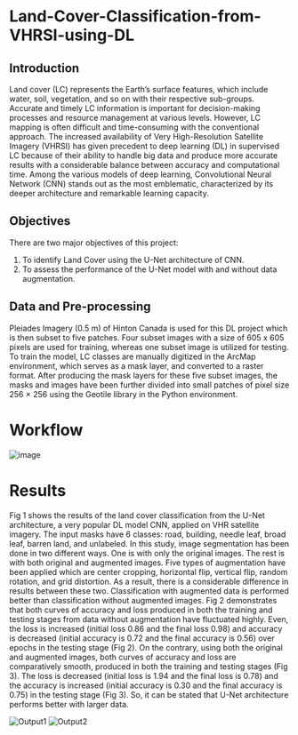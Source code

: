 # Land-Cover-Classification-from-VHRSI-using-DL
## Introduction
Land cover (LC) represents the Earth’s surface features, which include water, soil, vegetation, and so on with their respective sub-groups. Accurate and timely LC
information is important for decision-making processes and resource management at various levels. However, LC mapping is often difficult and time-consuming with
the conventional approach. The increased availability of Very High-Resolution Satellite Imagery (VHRSI) has given precedent to deep learning (DL) in
supervised LC because of their ability to handle big data and produce more accurate results with a considerable balance between accuracy and computational time.
Among the various models of deep learning, Convolutional Neural Network (CNN) stands out as the most emblematic, characterized by its deeper architecture and remarkable learning capacity.

## Objectives
There are two major objectives of this project:
1. To identify Land Cover using the U-Net architecture​ of CNN.
2. To assess the performance of the U-Net model with and without data augmentation.

## Data and Pre-processing
Pleiades Imagery (0.5 m) of Hinton Canada is used for this DL project which is then subset to five patches. Four subset images with a size of 605 x 605 pixels are used for training, whereas one subset image is utilized for testing. To train the model, LC classes are manually digitized in the ArcMap environment, which serves as a mask layer, and converted to a raster format. After producing the mask layers for these five subset images, the masks and images have been further divided into small patches of pixel size 256 × 256 using the Geotile library in the Python environment.

# Workflow
![image](https://github.com/Abranidrees/Land-Cover-Classification-from-VHRSI-using-DL/assets/126249551/99dffb67-8908-4aa9-8287-b2a8523ad390)

# Results
Fig 1 shows the results of the land cover classification from the U-Net architecture, a very popular DL model CNN, applied on VHR satellite imagery. The input masks have 6 classes: road, building, needle leaf, broad leaf, barren land, and unlabeled. In this study, image segmentation has been done in two different ways. One is with only the original images. The rest is with both original and augmented images. Five types of augmentation have been applied which are center cropping, horizontal flip, vertical flip, random rotation, and grid distortion. As a result, there is a considerable difference in results between these two. Classification with augmented data is performed better than classification without augmented images. Fig 2 demonstrates that both curves of accuracy and loss produced in both the training and testing stages from data without augmentation have fluctuated highly. Even, the loss is increased (initial loss 0.86 and the final loss 0.98) and accuracy is decreased (initial accuracy is 0.72 and the final accuracy is 0.56) over epochs in the testing stage (Fig 2). On the contrary, using both the original and augmented images, both curves of accuracy and loss are comparatively smooth, produced in both the training and testing stages (Fig 3). The loss is decreased (initial loss is 1.94 and the final loss is 0.78) and the accuracy is increased (initial accuracy is 0.30 and the final accuracy is 0.75) in the testing stage (Fig 3). So, it can be stated that U-Net architecture performs better with larger data.

![Output1](https://github.com/Abranidrees/Land-Cover-Classification-from-VHRSI-using-DL/assets/126249551/1b1f80bb-a3a9-4a17-a305-27a68890bd72)
![Output2](https://github.com/Abranidrees/Land-Cover-Classification-from-VHRSI-using-DL/assets/126249551/b45770db-a2f9-4758-84c5-00db90856a55)
